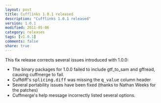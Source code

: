 ```yaml
---
layout: post
title: Cufflinks 1.0.1 released
description: "Cufflinks 1.0.1 released"
version: 1.0.1
modified: 2011-05-06
category: releases
tags: [v1.0.1]
comments: false
share: true
---
```


This fix release corrects several issues introduced with 1.0.0:

- The binary packages for 1.0.0 failed to include gtf_to_sam and gffread, causing cuffmerge to fail.
- Cuffdiff's <tt>splicing.diff</tt> was missing the <tt>q_value</tt> column header
- Several portability issues have been fixed (thanks to Nathan Weeks for the patches)
- Cuffmerge's help message incorrectly listed several options.